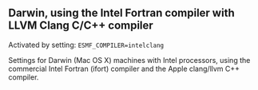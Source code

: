 ## Darwin, using the Intel Fortran compiler with LLVM Clang C/C++ compiler

Activated by setting: `ESMF_COMPILER=intelclang`

Settings for Darwin (Mac OS X) machines with Intel processors, using the
commercial Intel Fortran (ifort) compiler and the Apple clang/llvm C++
compiler.
